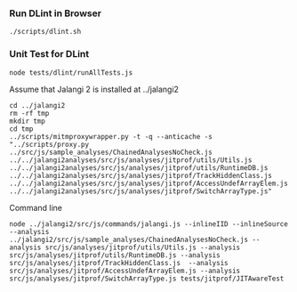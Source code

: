 
### Run DLint in Browser
```
./scripts/dlint.sh
```

### Unit Test for DLint

```
node tests/dlint/runAllTests.js 
```

Assume that Jalangi 2 is installed at ../jalangi2

    cd ../jalangi2
    rm -rf tmp
    mkdir tmp
    cd tmp
    ../scripts/mitmproxywrapper.py -t -q --anticache -s "../scripts/proxy.py ../src/js/sample_analyses/ChainedAnalysesNoCheck.js ../../jalangi2analyses/src/js/analyses/jitprof/utils/Utils.js ../../jalangi2analyses/src/js/analyses/jitprof/utils/RuntimeDB.js ../../jalangi2analyses/src/js/analyses/jitprof/TrackHiddenClass.js  ../../jalangi2analyses/src/js/analyses/jitprof/AccessUndefArrayElem.js ../../jalangi2analyses/src/js/analyses/jitprof/SwitchArrayType.js"

Command line

    node ../jalangi2/src/js/commands/jalangi.js --inlineIID --inlineSource --analysis ../jalangi2/src/js/sample_analyses/ChainedAnalysesNoCheck.js --analysis src/js/analyses/jitprof/utils/Utils.js --analysis src/js/analyses/jitprof/utils/RuntimeDB.js --analysis src/js/analyses/jitprof/TrackHiddenClass.js  --analysis src/js/analyses/jitprof/AccessUndefArrayElem.js --analysis src/js/analyses/jitprof/SwitchArrayType.js tests/jitprof/JITAwareTest

